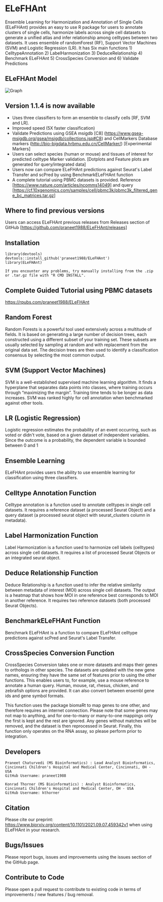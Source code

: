 # ELeFHAnt
Ensemble Learning for Harmonization and Annotation of Single Cells (ELeFHAnt) provides an easy to use R package for users to annotate clusters of single cells, harmonize labels across single cell datasets to generate a unified atlas and infer relationship among celltypes between two datasets. It uses ensemble of randomForest (RF), Support Vector Machines (SVM) and Logistic Regression (LR). It has Six main functions 1) CelltypeAnnotation 2) LabelHarmonization 3) DeduceRelationship 4) Benchmark ELeFHAnt 5) CrossSpecies Conversion and 6) Validate Predictions

## ELeFHAnt Model
![Graph](ELeFHAnt.jpeg)

## Version 1.1.4 is now available
* Uses three classifiers to form an ensemble to classify cells [RF, SVM and LR].
* Improved speed (5X faster classification)
* Validate Predictions using GSEA msigdb [C8] (https://www.gsea-msigdb.org/gsea/msigdb/collections.jsp#C8) and CellMarkers Database markers (http://bio-bigdata.hrbmu.edu.cn/CellMarker/) [Experimental Markers]
* Users can select species (human or mouse) and tissues of interest for predicted celltype Marker validation. [Dotplots and Feature plots are generated for query/integrated data]
* Users now can compare ELeFHAnt predictions against Seurat's Label Transfer and scPred by using BenchmarkELeFHAnt function
* A complete tutorial using PBMC datasets is provided. Reference [https://www.nature.com/articles/ncomms14049] and query [https://cf.10xgenomics.com/samples/cell/pbmc3k/pbmc3k_filtered_gene_bc_matrices.tar.gz]

## Where to find previous versions
Users can access ELeFHAnt previous releases from Releases section of GitHub [https://github.com/praneet1988/ELeFHAnt/releases]

## Installation
```
library(devtools)
devtools::install_github('praneet1988/ELeFHAnt')
library(ELeFHAnt)
```
```
If you encounter any problems, try manually installing from the .zip or .tar.gz file with "R CMD INSTALL". 
```

## Complete Guided Tutorial using PBMC datasets
https://rpubs.com/praneet1988/ELeFHAnt

## Random Forest
Random Forests is a powerful tool used extensively across a multitude of fields. It is based on generating a large number of decision trees, each constructed using a different subset of your training set. These subsets are usually selected by sampling at random and with replacement from the original data set. The decision trees are then used to identify a classification consensus by selecting the most common output.

## SVM (Support Vector Machines)
SVM is a well-established supervised machine learning algorithm. It finds a hyperplane that separates data points into classes, where training occurs through “maximizing the margin”. Training time tends to be longer as data increases. SVM was ranked highly for cell annotation when benchmarked against other tools.

## LR (Logistic Regression)
Logistic regression estimates the probability of an event occurring, such as voted or didn't vote, based on a given dataset of independent variables. Since the outcome is a probability, the dependent variable is bounded between 0 and 1

## Ensemble Learning
ELeFHAnt provides users the ability to use ensemble learning for classification using three classifiers.

## Celltype Annotation Function
Celltype annotation is a function used to annotate celltypes in single cell datasets. It requires a reference dataset (a processed Seurat Object) and a query dataset (a processed seurat object with seurat_clusters column in metadata).

## Label Harmonization Function
Label Harmonization is a function used to harmonize cell labels (celltypes) across single cell datasets. It requires a list of processed Seurat Objects or an integrated seurat object.

## Deduce Relationship Function
Deduce Relationship is a function used to infer the relative similarity between metadata of interest (MOI) across single cell datasets. The output is a heatmap that shows how MOI in one reference best corresponds to MOI in another reference. It requires two reference datasets (both processed Seurat Objects).
  
## BenchmarkELeFHAnt Function
Benchmark ELeFHAnt is a function to compare ELeFHAnt celltype predictions against scPred and Seurat's Label Transfer.

## CrossSpecies Conversion Function
CrossSpecies Conversion takes one or more datasets and maps their genes to orthologs in other species. The datasets are updated with the new gene names, ensuring they have the same set of features prior to using the other functions. This enables users to, for example, use a mouse reference to annotate a human query. Human, mouse, rat, rhesus, chicken, and zebrafish options are provided. It can also convert between ensembl gene ids and gene symbol formats.

This function uses the package biomaRt to map genes to one other, and therefore requires an internet connection. Please note that some genes may not map to anything, and for one-to-many or many-to-one mappings only the first is kept and the rest are ignored. Any genes without matches will be removed, and the dataset is then reprocessed in Seurat. Finally, this function only operates on the RNA assay, so please perform prior to integration. 


## Developers
```
Praneet Chaturvedi (MS Bioinformatics) : Lead Analyst Bioinformatics, Cincinnati Children's Hospital and Medical Center, Cincinnati, OH - USA
GitHub Username: praneet1988

Konrad Thorner (MS Bioinformatics) : Analyst Bioinformatics, Cincinnati Children's Hospital and Medical Center, OH - USA
GitHub Username: kthorner
```

## Citation
Please cite our preprint: https://www.biorxiv.org/content/10.1101/2021.09.07.459342v1 when using ELeFHAnt in your research.

## Bugs/Issues
Please report bugs, issues and improvements using the issues section of the GitHub page.

## Contribute to Code
Please open a pull request to contribute to existing code in terms of improvements / new features / bug removal.
